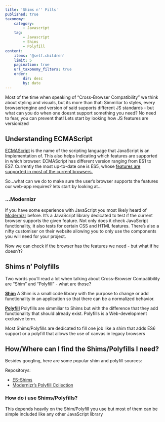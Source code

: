 ```yaml
---
title: 'Shims n'' Fills'
published: true
taxonomy:
    category:
        - Javascript
    tag:
        - Javascript
        - Shims
        - Polyfill
content:
    items: '@self.children'
    limit: 5
    pagination: true
    url_taxonomy_filters: true
    order:
        dir: desc
        by: date
---
```


Most of the time when speaking of “Cross-Browser Compatibility” we think about styling and visuals, but its more than that: Simmiliar to styles, every browser/engine and version of said supports different JS standards - but what can you do when one doesnt support something you need? No need to fear, you can prevent that! Lets start by looking how JS features are versionized

## Understanding ECMAScript

[ECMAScript] is the name of the scripting language that JavaScript is an Implementation of. This also helps Indicating which features are supported in which browser: ECMAScript has different version ranging from ES1 to ES7. Currently the most up-to-date one is ES5, whose [features are supported in most of the current browsers.]

So…what can we do to make sure the user’s browser supports the features our web-app requires? lets start by looking at…

### …Modernizr

If you have some experience with JavaScript you most likely heard of [Modernizr] before. It’s a JavaScript library dedicated to test if the current browser supports the given feature. Not only does it check JavaScript functionality, it also tests for certain CSS and HTML features. There’s also a nifty customiser on their website allowing you to only use the components you will need for your project.

Now we can check if the browser has the features we need - but what if he doesn’t?

## Shims n’ Polyfills

Two words you’ll read a lot when talking about Cross-Browser Compatibility are “Shim” and “Polyfill” - what are those?

[**Shim**] A Shim is a small code library with the purpose to change or add functionality in an application so that there can be a normalized behavior.

[**Polyfill**] Polyfills are simmiliar to Shims but with the difference that they add functionality that should already exist. Polyfills is a Web-development exclusive term.

Most Shims/Polyfills are dedicated to fill one job like a shim that adds ES6 support or a polyfill that allows the use of canvas in legacy browsers

## How/Where can I find the Shims/Polyfills I need?

Besides googling, here are some popular shim and polyfill sources:

Repositorys:

-   [ES-Shims]
-   [Modernizr’s Polyfill Collection]

### How do i use Shims/Polyfills?

This depends heavily on the Shim/Polyfill you use but most of them can be simple included like any other JavaScript library

  [ECMAScript]: https://en.wikipedia.org/wiki/ECMAScript
  [features are supported in most of the current browsers.]: http://kangax.github.io/compat-table/es5/
  [Modernizr]: https://modernizr.com/
  [**Shim**]: https://en.wikipedia.org/wiki/Shim_(computing)
  [**Polyfill**]: https://en.wikipedia.org/wiki/Polyfill
  [ES-Shims]: https://github.com/es-shims
  [Modernizr’s Polyfill Collection]: https://github.com/Modernizr/Modernizr/wiki/HTML5-Cross-Browser-Polyfills
